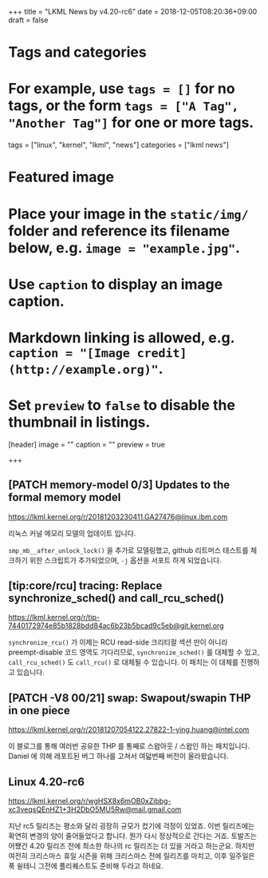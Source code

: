 +++
title = "LKML News by v4.20-rc6"
date = 2018-12-05T08:20:36+09:00
draft = false

# Tags and categories
# For example, use `tags = []` for no tags, or the form `tags = ["A Tag", "Another Tag"]` for one or more tags.
tags = ["linux", "kernel", "lkml", "news"]
categories = ["lkml news"]

# Featured image
# Place your image in the `static/img/` folder and reference its filename below, e.g. `image = "example.jpg"`.
# Use `caption` to display an image caption.
#   Markdown linking is allowed, e.g. `caption = "[Image credit](http://example.org)"`.
# Set `preview` to `false` to disable the thumbnail in listings.
[header]
image = ""
caption = ""
preview = true

+++

[PATCH memory-model 0/3] Updates to the formal memory model
-----------------------------------------------------------

https://lkml.kernel.org/r/20181203230411.GA27476@linux.ibm.com

리눅스 커널 메모리 모델의 업데이트 입니다.

`smp_mb__after_unlock_lock()` 을 추가로 모델링했고, github 리트머스 테스트를
체크하기 위한 스크립트가 추가되었으며, `-j` 옵션을 서포트 하게 되었습니다.


[tip:core/rcu] tracing: Replace synchronize_sched() and call_rcu_sched()
------------------------------------------------------------------------

https://lkml.kernel.org/r/tip-7440172974e85b1828bdd84ac6b23b5bcad9c5eb@git.kernel.org

`synchronize_rcu()` 가 이제는 RCU read-side 크리티컬 섹션 만이 아니라
preempt-disable 코드 영역도 기다리므로, `synchronize_sched()` 를 대체할 수
있고, `call_rcu_sched()` 도 `call_rcu()` 로 대체될 수 있습니다.  이 패치는 이
대체를 진행하고 있습니다.


[PATCH -V8 00/21] swap: Swapout/swapin THP in one piece
-------------------------------------------------------

https://lkml.kernel.org/r/20181207054122.27822-1-ying.huang@intel.com

이 블로그를 통해 여러번 공유한 THP 를 통째로 스왑아웃 / 스왑인 하는 패치입니다.
Daniel 에 의해 레포트된 버그 하나를 고쳐서 여덟번째 버전이 올라왔습니다.


Linux 4.20-rc6
--------------

https://lkml.kernel.org/r/wgHSX8x6mOB0xZibbg-xc3veqsQEnHZ1+3H2DbO5MU5Rw@mail.gmail.com

지난 rc5 릴리즈는 평소와 달리 굉장히 규모가 컸기에 걱정이 있었죠.  이번
릴리즈에는 확연히 변경의 양이 줄어들었다고 합니다.  뭔가 다시 정상적으로 간다는
거죠.  토발즈는 어쨌건 4.20 릴리즈 전에 최소한 하나의 rc 릴리즈는 더 있을
거라고 하는군요.  하지만 여전히 크리스마스 휴일 시즌을 위해 크리스마스 전에
릴리즈를 마치고, 이후 일주일은 푹 쉴테니 그전에 풀리퀘스트도 준비해 두라고
하네요.
